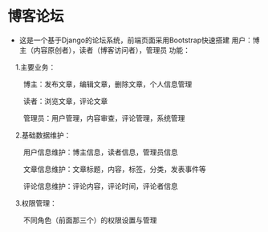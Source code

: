 # 博客论坛
* 这是一个基于Django的论坛系统，前端页面采用Bootstrap快速搭建
用户：博主（内容原创者），读者（博客访问者），管理员
功能：

    ​1.主要业务：
    
    ​    ​博主：发布文章，编辑文章，删除文章，个人信息管理
    
    ​    ​读者：浏览文章，评论文章
    
    ​    ​管理员：用户管理，内容审查，评论管理，系统管理
    

    ​2.基础数据维护：

    ​    ​用户信息维护：博主信息，读者信息，管理员信息

    ​    ​文章信息维护：文章标题，内容，标签，分类，发表事件等

    ​    ​评论信息维护：评论内容，评论时间，评论者信息

    ​3.权限管理：
    
    ​    ​不同角色（前面那三个）的权限设置与管理

